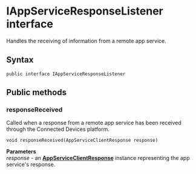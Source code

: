 # IAppServiceResponseListener interface
Handles the receiving of information from a remote app service.

## Syntax
`public interface IAppServiceResponseListener`

## Public methods

### responseReceived
Called when a response from a remote app service has been received through the Connected Devices platform.

`void responseReceived(AppServiceClientResponse response)`

**Parameters**  
*response* - an [**AppServiceClientResponse**](AppServiceClientResponse.md) instance representing the app service's response.